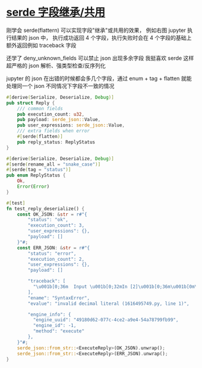 # [serde 字段继承/共用](/2022/03/serde_flattern.md)

刚学会 serde(flattern) 可以实现字段"继承"或共用的效果，
例如右图 jupyter 执行结果的 json 中，
执行成功返回 4 个字段，执行失败时会在 4 个字段的基础上额外返回例如 traceback 字段

还学了 deny_unknown_fields 可以禁止 json 出现多余字段
我挺喜欢 serde 这样超严格的 json 解析、强类型检查/反序列化


jupyter 的 json 在出错的时候都会多几个字段，通过 enum + tag + flatten 就能处理同一个 json 不同情况下字段不一致的情况

```rust
#[derive(Serialize, Deserialize, Debug)]
pub struct Reply {
    /// common fields
    pub execution_count: u32,
    pub payload: serde_json::Value,
    pub user_expressions: serde_json::Value,
    /// extra fields when error
    #[serde(flatten)]
    pub reply_status: ReplyStatus
}

#[derive(Serialize, Deserialize, Debug)]
#[serde(rename_all = "snake_case")]
#[serde(tag = "status")]
pub enum ReplyStatus {
    Ok,
    Error(Error)
}

#[test]
fn test_reply_deserialize() {
    const OK_JSON: &str = r#"{
        "status": "ok",
        "execution_count": 3,
        "user_expressions": {},
        "payload": []
    }"#;
    const ERR_JSON: &str = r#"{
        "status": "error",
        "execution_count": 2,
        "user_expressions": {},
        "payload": []

        "traceback": [
          "\u001b[0;36m  Input \u001b[0;32mIn [2]\u001b[0;36m\u001b[0m\n\u001b[0;31m    print(1.eq(2))\u001b[0m\n\u001b[0m           ^\u001b[0m\n\u001b[0;31mSyntaxError\u001b[0m\u001b[0;31m:\u001b[0m invalid decimal literal\n"
        ],
        "ename": "SyntaxError",
        "evalue": "invalid decimal literal (1616495749.py, line 1)",

        "engine_info": {
          "engine_uuid": "49180d62-077c-4ce2-a9e4-54a78799fb99",
          "engine_id": -1,
          "method": "execute"
        },
    }"#;
    serde_json::from_str::<ExecuteReply>(OK_JSON).unwrap();
    serde_json::from_str::<ExecuteReply>(ERR_JSON).unwrap();
}
```
